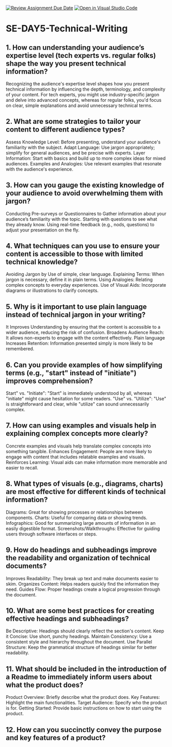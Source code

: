 [![Review Assignment Due Date](https://classroom.github.com/assets/deadline-readme-button-22041afd0340ce965d47ae6ef1cefeee28c7c493a6346c4f15d667ab976d596c.svg)](https://classroom.github.com/a/zsAR-pyY)
[![Open in Visual Studio Code](https://classroom.github.com/assets/open-in-vscode-2e0aaae1b6195c2367325f4f02e2d04e9abb55f0b24a779b69b11b9e10269abc.svg)](https://classroom.github.com/online_ide?assignment_repo_id=15711865&assignment_repo_type=AssignmentRepo)
# SE-DAY5-Technical-Writing
## 1. How can understanding your audience’s expertise level (tech experts vs. regular folks) shape the way you present technical information?

Recognizing the audience's expertise level shapes how you present technical information by influencing the depth, terminology, and complexity of your content. For tech experts, you might use industry-specific jargon and delve into advanced concepts, whereas for regular folks, you'd focus on clear, simple explanations and avoid unnecessary technical terms.

## 2. What are some strategies to tailor your content to different audience types?

Assess Knowledge Level: Before presenting, understand your audience's familiarity with the subject.
Adapt Language: Use jargon appropriately; simplify for general audiences, and be precise with experts.
Layer Information: Start with basics and build up to more complex ideas for mixed audiences.
Examples and Analogies: Use relevant examples that resonate with the audience's experience.

## 3. How can you gauge the existing knowledge of your audience to avoid overwhelming them with jargon?

 Conducting Pre-surveys or Questionnaires to Gather information about your audience’s familiarity with the topic.
Starting with questions to see what they already know.
Using real-time feedback (e.g., nods, questions) to adjust your presentation on the fly.

## 4. What techniques can you use to ensure your content is accessible to those with limited technical knowledge?

Avoiding Jargon by Use of simple, clear language.
Explaining Terms: When jargon is necessary, define it in plain terms.
Using Analogies: Relating complex concepts to everyday experiences.
Use of Visual Aids: Incorporate diagrams or illustrations to clarify concepts.

## 5. Why is it important to use plain language instead of technical jargon in your writing?

It Improves Understanding by ensuring that the content is accessible to a wider audience, reducing the risk of confusion.
Broadens Audience Reach: It allows non-experts to engage with the content effectively.
Plain language Increases Retention: Information presented simply is more likely to be remembered.

## 6. Can you provide examples of how simplifying terms (e.g., "start" instead of "initiate") improves comprehension?

Start" vs. "Initiate": "Start" is immediately understood by all, whereas "initiate" might cause hesitation for some readers.
"Use" vs. "Utilize": "Use" is straightforward and clear, while "utilize" can sound unnecessarily complex.

## 7. How can using examples and visuals help in explaining complex concepts more clearly?

Concrete examples and visuals help translate complex concepts into something tangible.
Enhances Engagement: People are more likely to engage with content that includes relatable examples and visuals.
Reinforces Learning: Visual aids can make information more memorable and easier to recall.


## 8. What types of visuals (e.g., diagrams, charts) are most effective for different kinds of technical information?

Diagrams: Great for showing processes or relationships between components.
Charts: Useful for comparing data or showing trends.
Infographics: Good for summarizing large amounts of information in an easily digestible format.
Screenshots/Walkthroughs: Effective for guiding users through software interfaces or steps.

## 9. How do headings and subheadings improve the readability and organization of technical documents?

Improves Readability: They break up text and make documents easier to skim.
Organizes Content: Helps readers quickly find the information they need.
Guides Flow: Proper headings create a logical progression through the document.

## 10. What are some best practices for creating effective headings and subheadings?

Be Descriptive: Headings should clearly reflect the section's content.
Keep it Concise: Use short, punchy headings.
Maintain Consistency: Use a consistent style and hierarchy throughout the document.
Use Parallel Structure: Keep the grammatical structure of headings similar for better readability.

## 11. What should be included in the introduction of a Readme to immediately inform users about what the product does?

Product Overview: Briefly describe what the product does.
Key Features: Highlight the main functionalities.
Target Audience: Specify who the product is for.
Getting Started: Provide basic instructions on how to start using the product.

## 12. How can you succinctly convey the purpose and key features of a product?
